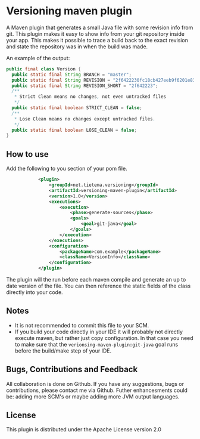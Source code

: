 # Versioning maven plugin

A Maven plugin that generates a small Java file with some revision info from git. This plugin makes it easy to show
info from your git repository inside your app. This makes it possible to trace a build back to the exact revision and
state the repository was in when the build was made.

An example of the output:

```java
public final class Version {
  public static final String BRANCH = "master";
  public static final String REVISION = "2f6422230fc18cb427eeb9f6201e83db3adb0f24";
  public static final String REVISION_SHORT = "2f642223";
  /**
   * Strict Clean means no changes, not even untracked files
   */
  public static final boolean STRICT_CLEAN = false;
  /**
   * Lose Clean means no changes except untracked files.
   */
  public static final boolean LOSE_CLEAN = false;
}
```

## How to use

Add the following to you <build><plugins> section of your pom file.

```xml
            <plugin>
                <groupId>net.tietema.versioning</groupId>
                <artifactId>versioning-maven-plugin</artifactId>
                <version>1.0</version>
                <executions>
                    <execution>
                        <phase>generate-sources</phase>
                        <goals>
                            <goal>git-java</goal>
                        </goals>
                    </execution>
                </executions>
                <configuration>
                    <packageName>com.example</packageName>
                    <className>VersionInfo</className>
                </configuration>
            </plugin>
```

The plugin will the run before each maven compile and generate an up to date version of the file. You can then reference
the static fields of the class directly into your code.

## Notes

 * It is not recommended to commit this file to your SCM.
 * If you build your code directly in your IDE it will probably not directly execute maven, but rather just copy
   configuration. In that case you need to make sure that the `verionsing-maven-plugin:git-java` goal runs before the build/make step of your
   IDE.

## Bugs, Contributions and Feedback

All collaboration is done on Github. If you have any suggestions, bugs or contributions, please contact me via Github.
Futher enhancesments could be: adding more SCM's or maybe adding more JVM output languages.

## License

This plugin is distributed under the Apache License version 2.0